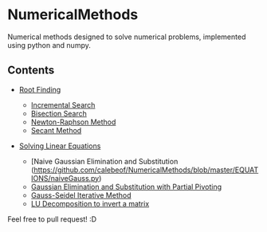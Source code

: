 # NumericalMethods

Numerical methods designed to solve numerical problems, implemented using python and numpy. 

## Contents
* [Root Finding](https://github.com/calebeof/NumericalMethods/tree/master/ROOTS)
  * [Incremental Search](https://github.com/calebeof/NumericalMethods/blob/master/ROOTS/incrementalSearch.py)
  * [Bisection Search](https://github.com/calebeof/NumericalMethods/blob/master/ROOTS/bisectionSearch.py)
  * [Newton-Raphson Method](https://github.com/calebeof/NumericalMethods/blob/master/ROOTS/newtonRaphson.py)
  * [Secant Method](https://github.com/calebeof/NumericalMethods/blob/master/ROOTS/secant.py)

* [Solving Linear Equations](https://github.com/calebeof/NumericalMethods/tree/master/EQUATIONS)
  * [Naive Gaussian Elimination and Substitution (https://github.com/calebeof/NumericalMethods/blob/master/EQUATIONS/naiveGauss.py)
  * [Gaussian Elimination and Substitution with Partial Pivoting](https://github.com/calebeof/NumericalMethods/blob/master/EQUATIONS/partialPivotGauss.py)
  * [Gauss-Seidel Iterative Method](https://github.com/calebeof/NumericalMethods/blob/master/EQUATIONS/gaussSeidel.py)
  * [LU Decomposition to invert a matrix](https://github.com/calebeof/NumericalMethods/blob/master/EQUATIONS/luDecomposition.py)
  
Feel free to pull request! :D
